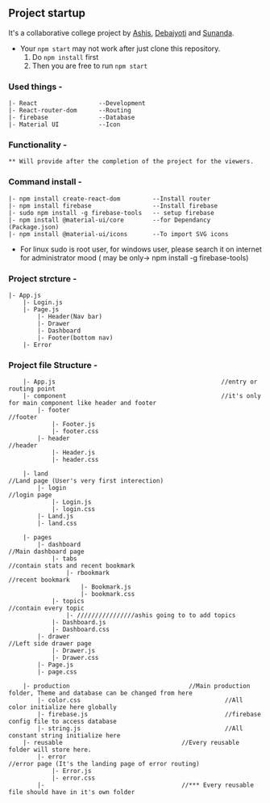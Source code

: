 ## Project startup
It's a collaborative college project by <a href='https://github.com/ashiscs'>Ashis</a>, <a href='https://github.com/Debajyoti9'>Debajyoti</a> and <a href='https://github.com/sunanda35'>Sunanda</a>.

* Your `npm start` may not work after just clone this repository.
    1. Do `npm install` first
    2. Then you are free to run `npm start`

### Used things - 
    |- React                 --Development
    |- React-router-dom      --Routing
    |- firebase              --Database
    |- Material UI           --Icon


### Functionality -
    ** Will provide after the completion of the project for the viewers.


### Command install - 
    |- npm install create-react-dom         --Install router
    |- npm install firebase                 --Install firebase
    |- sudo npm install -g firebase-tools   -- setup firebase
    |- npm install @material-ui/core        --for Dependancy (Package.json)
    |- npm install @material-ui/icons       --To import SVG icons

* For linux sudo is root user, for windows user, 
    please search it on internet for administrator mood 
    ( may be only-> npm install -g firebase-tools)

    
### Project strcture - 
    |- App.js
        |- Login.js
        |- Page.js
            |- Header(Nav bar)
            |- Drawer
            |- Dashboard
            |- Footer(bottom nav)
        |- Error

    
### Project file Structure - 
        |- App.js                                              //entry or routing point
        |- component                                           //it's only for main component like header and footer
            |- footer                                                       //footer
                |- Footer.js
                |- footer.css
            |- header                                                       //header
                |- Header.js
                |- header.css

        |- land                                                             //Land page (User's very first interection)
            |- login                                                                //login page
                |- Login.js
                |- login.css
            |- Land.js                                                      
            |- land.css

        |- pages            
            |- dashboard                                                    //Main dashboard page
                |- tabs                                                     //contain stats and recent bookmark
                    |- rbookmark                                                //recent bookmark
                        |- Bookmark.js
                        |- bookmark.css
                |- topics                                                   //contain every topic
                    |- ////////////////ashis going to to add topics
                |- Dashboard.js
                |- Dashboard.css
            |- drawer                                                       //Left side drawer page
                |- Drawer.js
                |- Drawer.css
            |- Page.js
            |- page.css

        |- production                                 //Main production folder, Theme and database can be changed from here
            |- color.css                                        //All color initialize here globally
            |- firebase.js                                      //firebase config file to access database
            |- string.js                                        //All constant string initialize here
        |- reusable                                 //Every reusable folder will store here.
            |- error                                                   //error page (It's the landing page of error routing)
                |- Error.js
                |- error.css
            |-                                      //*** Every reusable file should have in it's own folder

    
    
    

